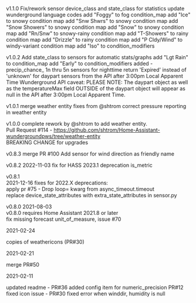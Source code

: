 v1.1.0
Fix/rework sensor device_class and state_class for statistics
update wunderground language codes
add "Foggy" to fog condition_map
add "Ice" to snowy condition map
add "Snw Shwrs" to snowy condition map
add "Snow Showers" to snowy condition map
add "Snow" to snowy condition map
add "Rn/Snw" to snowy-rainy condition map
add "T-Showers" to rainy condition map
add "Drizzle" to rainy condition map
add "P Cldy/Wind" to windy-variant condition map
add "Iso" to condition_modifiers

v1.0.2
Add state_class to sensors for automatic stats/graphs
add "Lgt Rain" to condition_map
add "Early" to condition_modifiers
added - precip_chance_  1n thru 5n sensors for nighttime
return 'Expired' instead of 'unknown' for daypart sensors from the API after 3:00pm Local Apparent Time
Wunderground API caveat: 
PLEASE NOTE: The daypart object as well as the temperatureMax field OUTSIDE of the daypart object will appear as null in the API after 3:00pm Local Apparent Time.



v1.0.1
merge weather entity fixes from @shtrom
correct pressure reporting in weather entity

v1.0.0
complete rework by @shtrom to add weather entity.  
Pull Request #114 - https://github.com/shtrom/Home-Assistant-wundergroundpws/tree/weather-entity  
BREAKING CHANGE for upgrades

v0.8.3
merge PR #100 Add sensor for wind direction as friendly name

v0.8.2
2022-11-03
fix for HASS 2023.1 deprecation is_metric

v0.8.1  
2021-12-16
fixes for 2022.X deprecations:  
apply pr #75 - Drop loop= kwarg from async_timeout.timeout  
replace device_state_attributes with extra_state_attributes in sensor.py  

v0.8.0
2021-08-03  
v0.8.0 requires Home Assistant 2021.8 or later  
fix missing forecast unit_of_measure, issue #70  

2021-02-24

copies of weathericons (PR#30)

2021-02-21

merge PR#50

2021-02-11

updated readme - PR#36
added config item for numeric_precision  PR#12
fixed icon issue - PR#30
fixed error when winddir, humidity is null

